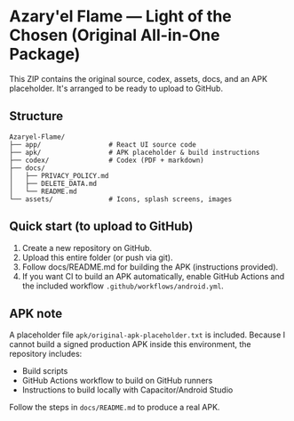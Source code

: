 # Azary'el Flame — Light of the Chosen (Original All-in-One Package)

This ZIP contains the original source, codex, assets, docs, and an APK placeholder. It's arranged to be ready to upload to GitHub.

## Structure

```
Azaryel-Flame/
├── app/                 # React UI source code
├── apk/                 # APK placeholder & build instructions
├── codex/               # Codex (PDF + markdown)
├── docs/
│   ├── PRIVACY_POLICY.md
│   ├── DELETE_DATA.md
│   └── README.md
└── assets/              # Icons, splash screens, images
```

## Quick start (to upload to GitHub)
1. Create a new repository on GitHub.
2. Upload this entire folder (or push via git).
3. Follow docs/README.md for building the APK (instructions provided).
4. If you want CI to build an APK automatically, enable GitHub Actions and the included workflow `.github/workflows/android.yml`.

## APK note
A placeholder file `apk/original-apk-placeholder.txt` is included. Because I cannot build a signed production APK inside this environment, the repository includes:
- Build scripts
- GitHub Actions workflow to build on GitHub runners
- Instructions to build locally with Capacitor/Android Studio

Follow the steps in `docs/README.md` to produce a real APK.


